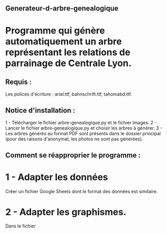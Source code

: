 ## Generateur-d-arbre-genealogique
# Programme qui génère automatiquement un arbre représentant les relations de parrainage de Centrale Lyon.

## Requis : 
Les polices d'écriture : arial.ttf, bahnschrift.ttf, tahomabd.ttf.

## Notice d'installation :
1 - Télécharger le fichier arbre-genealogique.py et le fichier Images.
2 - Lancer le fichier arbre-genealogique.py et choisir les arbres à générer.
3 - Les arbres générés au format PDF sont présents dans le dossier principal (pour des raisons d'anonymat, les photos ne sont pas générées).

## Comment se réapproprier le programme :
# 1 - Adapter les données
Créer un fichier Google Sheets dont le format des données est similaire.

# 2 - Adapter les graphismes.
Dans le fichier
